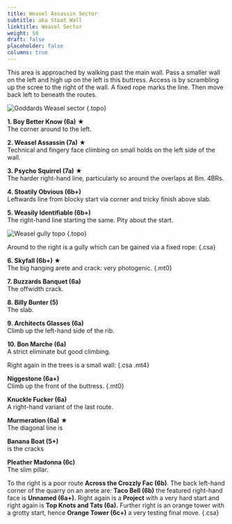 ```yaml
---
title: Weasel Assassin Sector
subtitle: aka Stoat Wall
linktitle: Weasel Sector
weight: 50
draft: false
placeholder: false
columns: true
---
```



This area is approached by walking past the main wall. Pass a smaller wall on the left and high up on the left is this buttress. Access is by scrambling up the scree to the right of the wall. A fixed rope marks the line. Then move back left to beneath the routes.

![Goddards Weasel sector](/img/peak/stoney/goddards-weasel-sector.jpg)
{.topo}

<!-- ![Goddards Stoat Walls](/img/peak/stoney/Goddards-Stoat-Walls.jpg)
{.topo} -->

**1. Boy Better Know (6a)** ★  
The corner around to the left. 

**2. Weasel Assassin (7a)** ★  
Technical and fingery face climbing on small holds on the left side of the wall.

**3. Psycho Squirrel (7a)** ★  
The harder right-hand line, particularly so around the overlaps at 8m. 4BRs.

**4. Stoatily Obvious (6b+)**  
Leftwards line from blocky start via corner and tricky finish above slab.

**5. Weasily Identifiable (6b+)**  
The right-hand line starting the same. Pity about the start.

![Weasel gully topo](/img/peak/stoney/goddards-weasel-gully.jpg)
{.topo}

Around to the right is a gully which can be gained via a fixed rope:
{.csa}

**6. Skyfall (6b+) ★**  
The big hanging arete and crack: very photogenic.
{.mt0}

**7. Buzzards Banquet (6a)**  
The offwidth crack.

**8. Billy Bunter (5)**  
The slab.

**9. Architects Glasses (6a)**  
Climb up the left-hand side of the rib.

**10. Bon Marche (6a)**  
A strict eliminate but good climbing.

Right again in the trees is a small wall:
{.csa .mt4}

**Niggestone (6a+)**  
Climb up the front of the buttress.
{.mt0}

**Knuckle Fucker (6a)**  
A right-hand variant of the last route.

**Murmeration (6a)** ★  
The diagonal line is 

**Banana Boat (5+)**  
is the cracks 

**Pleather Madonna (6c)**  
The slim pillar. 


To the right is a poor route **Across the Crozzly Fac (6b)**. The back left-hand corner of the quarry on an arete are: **Taco Bell (6b)** the featured right-hand face is **Unnamed (6a+).** Right again is a **Project** with a very hard start and right again is **Top Knots and Tats (6a).** Further right is an orange tower with a grotty start, hence **Orange Tower (6c+)** a very testing final move.
{.csa}
